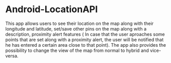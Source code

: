 # Android-LocationAPI

This app allows users to see their location on the map along with their longitude and latitude, set/save other pins on the map along with a description, proximity alert features ( In case that the user aproaches some points that are set along with a proximity alert, the user will be notified that he has entered a certain area close to that point). The app also provides the possibility to change the view of the map from normal to hybrid and vice-versa.
